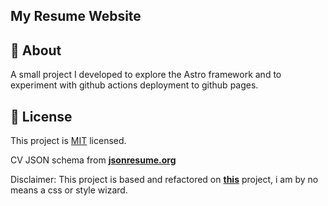 ## My Resume Website

## 📄 About
A small project I developed to explore the Astro framework and to experiment with github actions deployment to github pages.

## 📝 License

This project is [MIT](./LICENSE) licensed.

CV JSON schema from [**jsonresume.org**](https://jsonresume.org/schema/)

Disclaimer: This project is based and refactored on [**this**](https://github.com/MiraHikari/portfolio) project, i am by no means a css or style wizard.